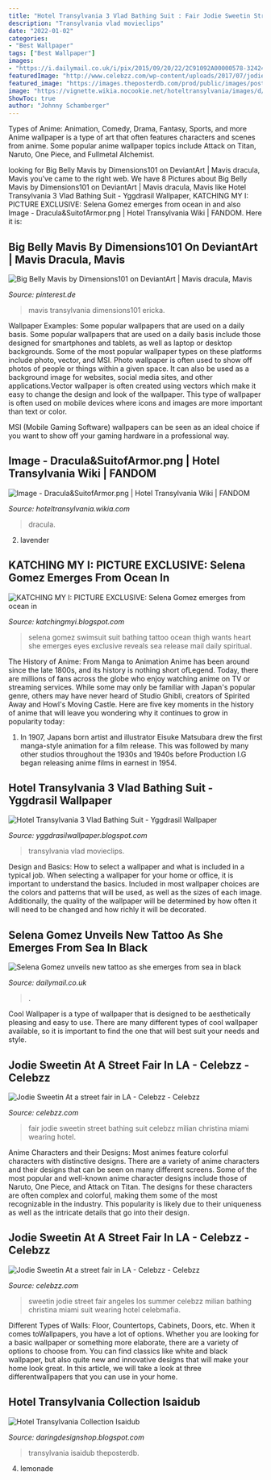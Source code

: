 ```yaml
---
title: "Hotel Transylvania 3 Vlad Bathing Suit : Fair Jodie Sweetin Street Bathing Suit Celebzz Milian Christina Miami Wearing Hotel"
description: "Transylvania vlad movieclips"
date: "2022-01-02"
categories:
- "Best Wallpaper"
tags: ["Best Wallpaper"]
images:
- "https://i.dailymail.co.uk/i/pix/2015/09/20/22/2C91092A00000578-3242429-image-m-39_1442785338349.jpg"
featuredImage: "http://www.celebzz.com/wp-content/uploads/2017/07/jodie-sweetin-at-a-street-fair-in-la_18.jpg"
featured_image: "https://images.theposterdb.com/prod/public/images/posters/optimized/collections/6278/nCImw192ijDXubIhFUjkEGyGWqihaaMFV2MFY9AZ.jpg"
image: "https://vignette.wikia.nocookie.net/hoteltransylvania/images/d/d6/Dracula%26SuitofArmor.png/revision/latest/scale-to-width-down/640?cb=20151228001749"
ShowToc: true
author: "Johnny Schamberger"
---
```



Types of Anime: Animation, Comedy, Drama, Fantasy, Sports, and more
Anime wallpaper is a type of art that often features characters and scenes from anime. Some popular anime wallpaper topics include Attack on Titan, Naruto, One Piece, and Fullmetal Alchemist.

	

		
looking for Big Belly Mavis by Dimensions101 on DeviantArt | Mavis dracula, Mavis you've came to the right web. We have 8 Pictures about Big Belly Mavis by Dimensions101 on DeviantArt | Mavis dracula, Mavis like Hotel Transylvania 3 Vlad Bathing Suit - Yggdrasil Wallpaper, KATCHING MY I: PICTURE EXCLUSIVE: Selena Gomez emerges from ocean in and also Image - Dracula&amp;SuitofArmor.png | Hotel Transylvania Wiki | FANDOM. Here it is:
		
    
## Big Belly Mavis By Dimensions101 On DeviantArt | Mavis Dracula, Mavis

<img loading=lazy src="https://i.pinimg.com/originals/45/19/f1/4519f17ce5525659447bddb1e2604161.jpg" onerror="this.onerror=null;this.src='https://tse2.mm.bing.net/th?id=OIP.Akd095v6r0vILdpGy12kvAHaLr&amp;pid=15.1';" alt="Big Belly Mavis by Dimensions101 on DeviantArt | Mavis dracula, Mavis">

_Source: pinterest.de_

>mavis transylvania dimensions101 ericka. 

	

Wallpaper Examples: Some popular wallpapers that are used on a daily basis.
Some popular wallpapers that are used on a daily basis include those designed for smartphones and tablets, as well as laptop or desktop backgrounds. Some of the most popular wallpaper types on these platforms include photo, vector, and MSI. 
Photo wallpaper is often used to show off photos of people or things within a given space. It can also be used as a background image for websites, social media sites, and other applications.Vector wallpaper is often created using vectors which make it easy to change the design and look of the wallpaper. This type of wallpaper is often used on mobile devices where icons and images are more important than text or color. 

MSI (Mobile Gaming Software) wallpapers can be seen as an ideal choice if you want to show off your gaming hardware in a professional way.

    
## Image - Dracula&amp;SuitofArmor.png | Hotel Transylvania Wiki | FANDOM

<img loading=lazy src="https://vignette.wikia.nocookie.net/hoteltransylvania/images/d/d6/Dracula%26SuitofArmor.png/revision/latest/scale-to-width-down/640?cb=20151228001749" onerror="this.onerror=null;this.src='https://tse1.mm.bing.net/th?id=OIP.WqxK6HHybrgXKCmujVwYSwHaEA&amp;pid=15.1';" alt="Image - Dracula&amp;SuitofArmor.png | Hotel Transylvania Wiki | FANDOM">

_Source: hoteltransylvania.wikia.com_

>dracula. 

	

2. lavender 

    
## KATCHING MY I: PICTURE EXCLUSIVE: Selena Gomez Emerges From Ocean In

<img loading=lazy src="http://i.dailymail.co.uk/i/pix/2015/09/20/22/2C9108A600000578-3242429-image-a-75_1442786380430.jpg" onerror="this.onerror=null;this.src='https://tse1.mm.bing.net/th?id=OIP.5JlNZfzNs5kQ1Pe1iuud3wHaKp&amp;pid=15.1';" alt="KATCHING MY I: PICTURE EXCLUSIVE: Selena Gomez emerges from ocean in">

_Source: katchingmyi.blogspot.com_

>selena gomez swimsuit suit bathing tattoo ocean thigh wants heart she emerges eyes exclusive reveals sea release mail daily spiritual. 

	

The History of Anime: From Manga to Animation
Anime has been around since the late 1800s, and its history is nothing short ofLegend. Today, there are millions of fans across the globe who enjoy watching anime on TV or streaming services. While some may only be familiar with Japan's popular genre, others may have never heard of Studio Ghibli, creators of Spirited Away and Howl's Moving Castle. Here are five key moments in the history of anime that will leave you wondering why it continues to grow in popularity today:
1) In 1907, Japans born artist and illustrator Eisuke Matsubara drew the first manga-style animation for a film release. This was followed by many other studios throughout the 1930s and 1940s before Production I.G began releasing anime films in earnest in 1954.

    
## Hotel Transylvania 3 Vlad Bathing Suit - Yggdrasil Wallpaper

<img loading=lazy src="https://www.break.ie/contents/videos_screenshots/1000/1570/320x240/3.jpg" onerror="this.onerror=null;this.src='https://tse1.mm.bing.net/th?id=OIP.rM3CfjoxPsLTX7TYiHctlwAAAA&amp;pid=15.1';" alt="Hotel Transylvania 3 Vlad Bathing Suit - Yggdrasil Wallpaper">

_Source: yggdrasilwallpaper.blogspot.com_

>transylvania vlad movieclips. 

	

Design and Basics: How to select a wallpaper and what is included in a typical job.
When selecting a wallpaper for your home or office, it is important to understand the basics. Included in most wallpaper choices are the colors and patterns that will be used, as well as the sizes of each image. Additionally, the quality of the wallpaper will be determined by how often it will need to be changed and how richly it will be decorated.

    
## Selena Gomez Unveils New Tattoo As She Emerges From Sea In Black

<img loading=lazy src="https://i.dailymail.co.uk/i/pix/2015/09/20/22/2C91092A00000578-3242429-image-m-39_1442785338349.jpg" onerror="this.onerror=null;this.src='https://tse3.mm.bing.net/th?id=OIP.wGlKMCsH1-9KxCAU5cF47QAAAA&amp;pid=15.1';" alt="Selena Gomez unveils new tattoo as she emerges from sea in black">

_Source: dailymail.co.uk_

>. 

	

Cool Wallpaper is a type of wallpaper that is designed to be aesthetically pleasing and easy to use. There are many different types of cool wallpaper available, so it is important to find the one that will best suit your needs and style.

    
## Jodie Sweetin At A Street Fair In LA - Celebzz - Celebzz

<img loading=lazy src="http://www.celebzz.com/wp-content/uploads/2017/07/jodie-sweetin-at-a-street-fair-in-la_18.jpg" onerror="this.onerror=null;this.src='https://tse1.mm.bing.net/th?id=OIP.-z9irSMrUBlpJqop7yrzlgHaLH&amp;pid=15.1';" alt="Jodie Sweetin At a street fair in LA - Celebzz - Celebzz">

_Source: celebzz.com_

>fair jodie sweetin street bathing suit celebzz milian christina miami wearing hotel. 

	

Anime Characters and their Designs: Most animes feature colorful characters with distinctive designs.
There are a variety of anime characters and their designs that can be seen on many different screens. Some of the most popular and well-known anime character designs include those of Naruto, One Piece, and Attack on Titan. The designs for these characters are often complex and colorful, making them some of the most recognizable in the industry. This popularity is likely due to their uniqueness as well as the intricate details that go into their design.

    
## Jodie Sweetin At A Street Fair In LA - Celebzz - Celebzz

<img loading=lazy src="http://www.celebzz.com/wp-content/uploads/2017/07/jodie-sweetin-at-a-street-fair-in-la_20.jpg" onerror="this.onerror=null;this.src='https://tse2.mm.bing.net/th?id=OIP.A4XkxYpOQsv3zeHZ0sGW1wHaLH&amp;pid=15.1';" alt="Jodie Sweetin At a street fair in LA - Celebzz - Celebzz">

_Source: celebzz.com_

>sweetin jodie street fair angeles los summer celebzz milian bathing christina miami suit wearing hotel celebmafia. 

	

Different Types of Walls: Floor, Countertops, Cabinets, Doors, etc.
When it comes toWallpapers, you have a lot of options. Whether you are looking for a basic wallpaper or something more elaborate, there are a variety of options to choose from. You can find classics like white and black wallpaper, but also quite new and innovative designs that will make your home look great. In this article, we will take a look at three differentwallpapers that you can use in your home.

    
## Hotel Transylvania Collection Isaidub

<img loading=lazy src="https://images.theposterdb.com/prod/public/images/posters/optimized/collections/6278/nCImw192ijDXubIhFUjkEGyGWqihaaMFV2MFY9AZ.jpg" onerror="this.onerror=null;this.src='https://tse3.mm.bing.net/th?id=OIP.wceC1Xl4riB3R0rB1JCKRgHaLH&amp;pid=15.1';" alt="Hotel Transylvania Collection Isaidub">

_Source: daringdesignshop.blogspot.com_

>transylvania isaidub theposterdb. 

	

4. lemonade 

